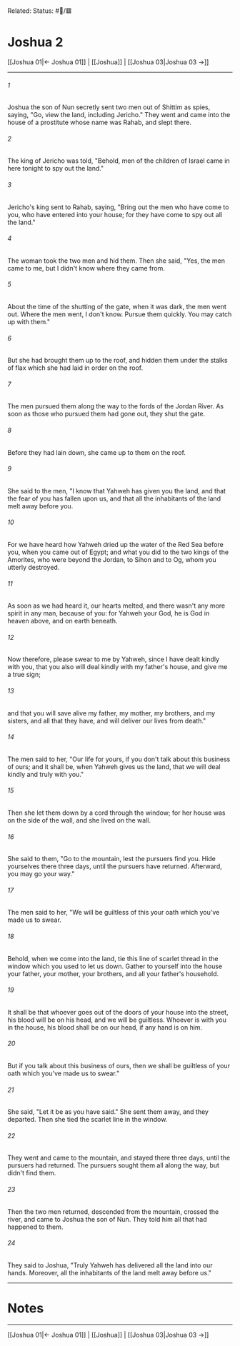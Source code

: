 Related:
Status: #📖/🟥
# Joshua 2

[[Joshua 01|← Joshua 01]] | [[Joshua]] | [[Joshua 03|Joshua 03 →]]
***



###### 1 
Joshua the son of Nun secretly sent two men out of Shittim as spies, saying, "Go, view the land, including Jericho." They went and came into the house of a prostitute whose name was Rahab, and slept there. 

###### 2 
The king of Jericho was told, "Behold, men of the children of Israel came in here tonight to spy out the land." 

###### 3 
Jericho's king sent to Rahab, saying, "Bring out the men who have come to you, who have entered into your house; for they have come to spy out all the land." 

###### 4 
The woman took the two men and hid them. Then she said, "Yes, the men came to me, but I didn't know where they came from. 

###### 5 
About the time of the shutting of the gate, when it was dark, the men went out. Where the men went, I don't know. Pursue them quickly. You may catch up with them." 

###### 6 
But she had brought them up to the roof, and hidden them under the stalks of flax which she had laid in order on the roof. 

###### 7 
The men pursued them along the way to the fords of the Jordan River. As soon as those who pursued them had gone out, they shut the gate. 

###### 8 
Before they had lain down, she came up to them on the roof. 

###### 9 
She said to the men, "I know that Yahweh has given you the land, and that the fear of you has fallen upon us, and that all the inhabitants of the land melt away before you. 

###### 10 
For we have heard how Yahweh dried up the water of the Red Sea before you, when you came out of Egypt; and what you did to the two kings of the Amorites, who were beyond the Jordan, to Sihon and to Og, whom you utterly destroyed. 

###### 11 
As soon as we had heard it, our hearts melted, and there wasn't any more spirit in any man, because of you: for Yahweh your God, he is God in heaven above, and on earth beneath. 

###### 12 
Now therefore, please swear to me by Yahweh, since I have dealt kindly with you, that you also will deal kindly with my father's house, and give me a true sign; 

###### 13 
and that you will save alive my father, my mother, my brothers, and my sisters, and all that they have, and will deliver our lives from death." 

###### 14 
The men said to her, "Our life for yours, if you don't talk about this business of ours; and it shall be, when Yahweh gives us the land, that we will deal kindly and truly with you." 

###### 15 
Then she let them down by a cord through the window; for her house was on the side of the wall, and she lived on the wall. 

###### 16 
She said to them, "Go to the mountain, lest the pursuers find you. Hide yourselves there three days, until the pursuers have returned. Afterward, you may go your way." 

###### 17 
The men said to her, "We will be guiltless of this your oath which you've made us to swear. 

###### 18 
Behold, when we come into the land, tie this line of scarlet thread in the window which you used to let us down. Gather to yourself into the house your father, your mother, your brothers, and all your father's household. 

###### 19 
It shall be that whoever goes out of the doors of your house into the street, his blood will be on his head, and we will be guiltless. Whoever is with you in the house, his blood shall be on our head, if any hand is on him. 

###### 20 
But if you talk about this business of ours, then we shall be guiltless of your oath which you've made us to swear." 

###### 21 
She said, "Let it be as you have said." She sent them away, and they departed. Then she tied the scarlet line in the window. 

###### 22 
They went and came to the mountain, and stayed there three days, until the pursuers had returned. The pursuers sought them all along the way, but didn't find them. 

###### 23 
Then the two men returned, descended from the mountain, crossed the river, and came to Joshua the son of Nun. They told him all that had happened to them. 

###### 24 
They said to Joshua, "Truly Yahweh has delivered all the land into our hands. Moreover, all the inhabitants of the land melt away before us."

---
# Notes


***
[[Joshua 01|← Joshua 01]] | [[Joshua]] | [[Joshua 03|Joshua 03 →]]
